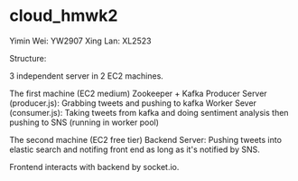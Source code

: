# cloud_hmwk2

Yimin Wei: YW2907
Xing Lan: XL2523

Structure:

3 independent server in 2 EC2 machines.

The first machine (EC2 medium)
Zookeeper + Kafka
Producer Server (producer.js): Grabbing tweets and pushing to kafka
Worker Sever (consumer.js): Taking tweets from kafka and doing sentiment analysis then pushing to SNS (running in worker pool)

The second machine (EC2 free tier)
Backend Server: Pushing tweets into elastic search and notifing front end as long as it's notified by SNS.

Frontend interacts with backend by socket.io.
